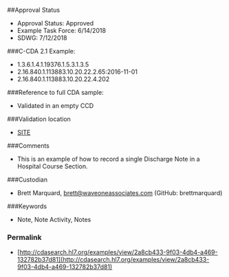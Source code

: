 ##Approval Status 

* Approval Status: Approved
* Example Task Force: 6/14/2018
* SDWG: 7/12/2018

###C-CDA 2.1 Example:

* 1.3.6.1.4.1.19376.1.5.3.1.3.5
* 2.16.840.1.113883.10.20.22.2.65:2016-11-01
* 2.16.840.1.113883.10.20.22.4.202

###Reference to full CDA sample:

* Validated in an empty CCD

###Validation location

* [SITE](https://sitenv.org/sandbox-ccda/ccda-validator)


###Comments

* This is an example of how to record a single Discharge Note in a Hospital Course Section.

###Custodian

* Brett Marquard, brett@waveoneassociates.com (GitHub: brettmarquard)

###Keywords

* Note, Note Activity, Notes


### Permalink 

* [http://cdasearch.hl7.org/examples/view/2a8cb433-9f03-4db4-a469-132782b37d81](http://cdasearch.hl7.org/examples/view/2a8cb433-9f03-4db4-a469-132782b37d81)